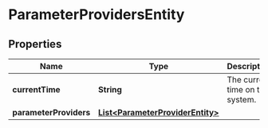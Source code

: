 # ParameterProvidersEntity

## Properties
Name | Type | Description | Notes
------------ | ------------- | ------------- | -------------
**currentTime** | **String** | The current time on the system. |  [optional]
**parameterProviders** | [**List&lt;ParameterProviderEntity&gt;**](ParameterProviderEntity.md) |  |  [optional]
